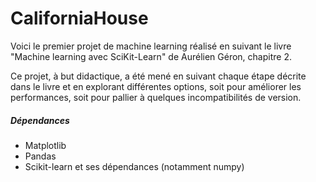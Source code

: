 # CaliforniaHouse
 
 Voici le premier projet de machine learning réalisé en suivant le livre "Machine learning avec SciKit-Learn" de Aurélien Géron, chapitre 2.
 
 Ce projet, à but didactique, a été mené en suivant chaque étape décrite dans le livre et en explorant différentes options, soit pour améliorer les performances, soit pour pallier à quelques incompatibilités de version. 


##### Dépendances
- Matplotlib
- Pandas
- Scikit-learn et ses dépendances (notamment numpy)

